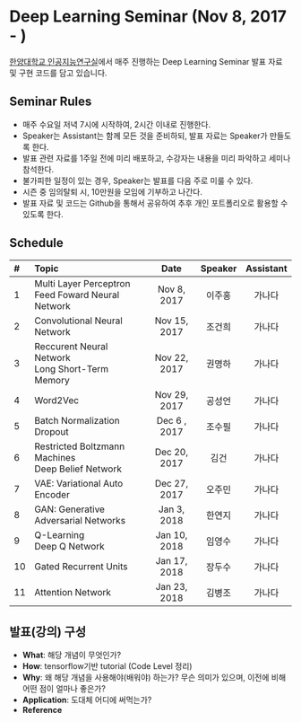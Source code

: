 # Deep Learning Seminar (Nov 8, 2017 - )
[한양대학교 인공지능연구실](http://ai.hanyang.ac.kr/)에서 매주 진행하는 Deep Learning Seminar 발표 자료 및 구현 코드를 담고 있습니다.

## Seminar Rules
* 매주 수요일 저녁 7시에 시작하여, 2시간 이내로 진행한다.
* Speaker는 Assistant는 함께 모든 것을 준비하되, 발표 자료는 Speaker가 만들도록 한다.
* 발표 관련 자료를 1주일 전에 미리 배포하고, 수강자는 내용을 미리 파악하고 세미나 참석한다.
* 불가피한 일정이 있는 경우, Speaker는 발표를 다음 주로 미룰 수 있다.
* 시즌 중 임의탈퇴 시, 10만원을 모임에 기부하고 나간다.
* 발표 자료 및 코드는 Github을 통해서 공유하여 추후 개인 포트폴리오로 활용할 수 있도록 한다.

## Schedule
|#  | Topic                                                | Date          | Speaker | Assistant  |
|:--|:-----------------------------------------------------|:-------------:|:-------:|:----------:|
|1  | Multi Layer Perceptron<br>Feed Foward Neural Network | Nov 8, 2017   | 이주홍    | 가나다      |
|2  | Convolutional Neural Network                         | Nov 15, 2017  | 조건희    | 가나다      |
|3  | Reccurent Neural Network <br>Long Short-Term Memory  | Nov 22, 2017  | 권명하    | 가나다      |
|4  | Word2Vec                                             | Nov 29, 2017  | 공성언    | 가나다      |
|5  | Batch Normalization<br>Dropout                       | Dec 6 , 2017  | 조수필    | 가나다      |
|6  | Restricted Boltzmann Machines<br>Deep Belief Network | Dec 20, 2017  | 김건     | 가나다      |
|7  | VAE: Variational Auto Encoder                        | Dec 27, 2017  | 오주민    | 가나다      |
|8  | GAN: Generative Adversarial Networks                 | Jan 3, 2018   | 한연지    | 가나다      |
|9  | Q-Learning<br>Deep Q Network                         | Jan 10, 2018  | 임영수    | 가나다      |
|10 | Gated Recurrent Units                                | Jan 17, 2018  | 장두수    | 가나다      |
|11 | Attention Network                                    | Jan 23, 2018  | 김병조    | 가나다      |

## 발표(강의) 구성
* **What**: 해당 개념이 무엇인가?
* **How**: tensorflow기반 tutorial (Code Level 정리)
* **Why**: 왜 해당 개념을 사용해야(배워야) 하는가? 무슨 의미가 있으며, 이전에 비해 어떤 점이 얼마나 좋은가?
* **Application**: 도대체 어디에 써먹는가?
* **Reference**